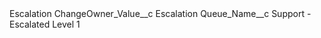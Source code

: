 <?xml version="1.0" encoding="UTF-8"?>
<CustomMetadata xmlns="http://soap.sforce.com/2006/04/metadata" xmlns:xsi="http://www.w3.org/2001/XMLSchema-instance" xmlns:xsd="http://www.w3.org/2001/XMLSchema">
    <label>Escalation</label>
    <values>
        <field>ChangeOwner_Value__c</field>
        <value xsi:type="xsd:string">Escalation</value>
    </values>
    <values>
        <field>Queue_Name__c</field>
        <value xsi:type="xsd:string">Support - Escalated Level 1</value>
    </values>
</CustomMetadata>
